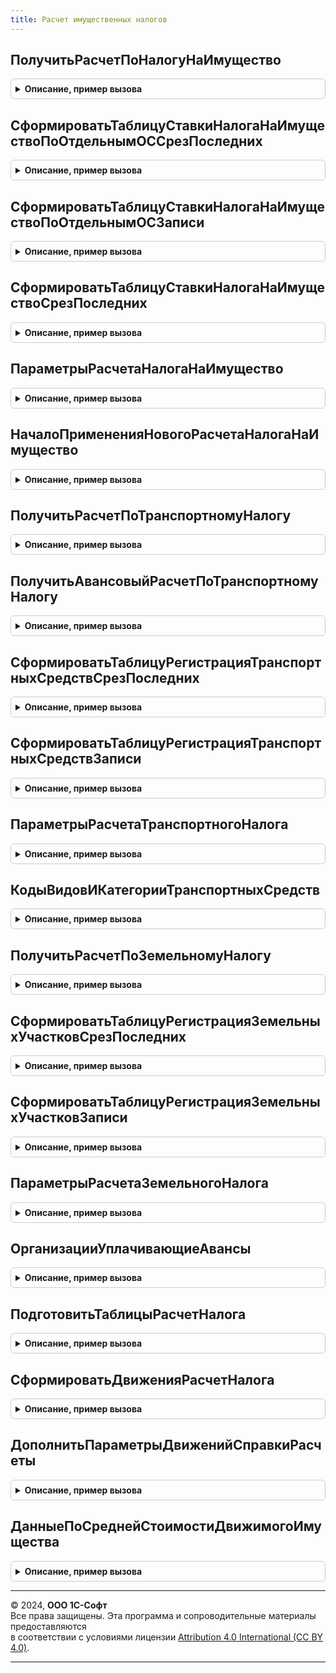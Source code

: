 ```yaml
---
title: Расчет имущественных налогов
---
```



## ПолучитьРасчетПоНалогуНаИмущество
<details style="margin: 1em 0; padding: 0.5em; border: 1px solid #ccc; border-radius: 6px;">

<summary style="font-weight: bold; cursor: pointer;">Описание, пример вызова</summary>

```bsl

// Возвращает результат расчета налога (или аванса по налогу) на имущество.
//
// Параметры:
//  Организация	- СправочникСсылка.Организации - Организация, для которой необходимо выполнить расчет.
//  ПериодРасчета - Дата - Дата расчета.
//  ДополнительныеПараметры - Произвольный - Дополнительные параметры расчета.
//
// Возвращаемое значение:
//  Структура - Результат расчета налога. Имена свойств соответствуют наименованиям регистров сведений, куда записывается
//  результат, а значения свойств - таблицы записей этих регистров (ТаблицаЗначений)
//
Функция ПолучитьРасчетПоНалогуНаИмущество(Организация, ПериодРасчета, ДополнительныеПараметры = Неопределено) Экспорт
```

Пример вызова
```bsl
Результат = РасчетИмущественныхНалогов.ПолучитьРасчетПоНалогуНаИмущество(Организация, ПериодРасчета, ДополнительныеПараметры);
```
</details>

## СформироватьТаблицуСтавкиНалогаНаИмуществоПоОтдельнымОССрезПоследних
<details style="margin: 1em 0; padding: 0.5em; border: 1px solid #ccc; border-radius: 6px;">

<summary style="font-weight: bold; cursor: pointer;">Описание, пример вызова</summary>

```bsl

// Формирует временную таблицу, содержащую срез последних на дату ставок налога на имущество по отдельным ОС.
//
// Параметры:
//  ПараметрыРасчета - 	см. ПараметрыРасчетаНалогаНаИмущество
//  Период - Дата - Дата, на которую нужно получить срез последних.
//  ДополнительныеПараметры - Произвольный - Дополнительные параметры расчета.
//  ИмяТаблицы - Строка	- Имя временной таблицы, по умолчанию "СтавкиНалогаНаИмуществоПоОтдельнымОС_СрезПоследних"
//
Процедура СформироватьТаблицуСтавкиНалогаНаИмуществоПоОтдельнымОССрезПоследних(ПараметрыРасчета, Период, ДополнительныеПараметры = Неопределено, ИмяТаблицы = "") Экспорт
```

Пример вызова
```bsl
РасчетИмущественныхНалогов.СформироватьТаблицуСтавкиНалогаНаИмуществоПоОтдельнымОССрезПоследних(ПараметрыРасчета, Период, ДополнительныеПараметры, ИмяТаблицы);
```
</details>

## СформироватьТаблицуСтавкиНалогаНаИмуществоПоОтдельнымОСЗаписи
<details style="margin: 1em 0; padding: 0.5em; border: 1px solid #ccc; border-radius: 6px;">

<summary style="font-weight: bold; cursor: pointer;">Описание, пример вызова</summary>

```bsl

// Формирует временную таблицу, содержащую записи ставок налога на имущество по отдельным ОС до определенной даты.
//
// Параметры:
//  ПараметрыРасчета - 	см. ПараметрыРасчетаНалогаНаИмущество
//  НачалоПериода - Дата - Дата, с которой нужно получить записи.
//  КонецПериода - Дата - Дата, до которой нужно получить записи.
//  ДополнительныеПараметры - Произвольный - Дополнительные параметры расчета.
//  ИмяТаблицы - Строка	- Имя временной таблицы, по умолчанию "СтавкиНалогаНаИмуществоПоОтдельнымОС_Записи"
//
Процедура СформироватьТаблицуСтавкиНалогаНаИмуществоПоОтдельнымОСЗаписи(ПараметрыРасчета, НачалоПериода, КонецПериода, ДополнительныеПараметры = Неопределено, ИмяТаблицы = "") Экспорт
```

Пример вызова
```bsl
РасчетИмущественныхНалогов.СформироватьТаблицуСтавкиНалогаНаИмуществоПоОтдельнымОСЗаписи(ПараметрыРасчета, НачалоПериода, КонецПериода, ДополнительныеПараметры, ИмяТаблицы);
```
</details>

## СформироватьТаблицуСтавкиНалогаНаИмуществоСрезПоследних
<details style="margin: 1em 0; padding: 0.5em; border: 1px solid #ccc; border-radius: 6px;">

<summary style="font-weight: bold; cursor: pointer;">Описание, пример вызова</summary>

```bsl

// Формирует временную таблицу, содержащую срез последних на дату ставок налога на имущество.
//
// Параметры:
//  ПараметрыРасчета - 	см. ПараметрыРасчетаНалогаНаИмущество
//  Период - Дата - Дата, на которую нужно получить срез последних.
//  ДополнительныеПараметры - Произвольный - Дополнительные параметры расчета.
//  ИмяТаблицы - Строка	- Имя временной таблицы, по умолчанию "СтавкиНалогаНаИмущество_СрезПоследних"
//
Процедура СформироватьТаблицуСтавкиНалогаНаИмуществоСрезПоследних(ПараметрыРасчета, Период, ДополнительныеПараметры = Неопределено, ИмяТаблицы = "") Экспорт
```

Пример вызова
```bsl
РасчетИмущественныхНалогов.СформироватьТаблицуСтавкиНалогаНаИмуществоСрезПоследних(ПараметрыРасчета, Период, ДополнительныеПараметры, ИмяТаблицы);
```
</details>

## ПараметрыРасчетаНалогаНаИмущество
<details style="margin: 1em 0; padding: 0.5em; border: 1px solid #ccc; border-radius: 6px;">

<summary style="font-weight: bold; cursor: pointer;">Описание, пример вызова</summary>

```bsl

// Возвращает параметры расчета налога на имущество
//
// Параметры:
//  Организация				 - СправочникСсылка.Организации - организация, по которовый выполняется расчет налога на имущество
//  ПериодРасчета			 - Дата - окончание периода, за который рассчитывается налог
//  ДополнительныеПараметры	 - Структура, Неопределено - дополнительные параметры расчета
//
// Возвращаемое значение:
//  Структура - параметры расчета налога
//
Функция ПараметрыРасчетаНалогаНаИмущество(Организация, ПериодРасчета, ДополнительныеПараметры = Неопределено) Экспорт
```

Пример вызова
```bsl
Результат = РасчетИмущественныхНалогов.ПараметрыРасчетаНалогаНаИмущество(Организация, ПериодРасчета, ДополнительныеПараметры);
```
</details>

## НачалоПримененияНовогоРасчетаНалогаНаИмущество
<details style="margin: 1em 0; padding: 0.5em; border: 1px solid #ccc; border-radius: 6px;">

<summary style="font-weight: bold; cursor: pointer;">Описание, пример вызова</summary>

```bsl

Функция НачалоПримененияНовогоРасчетаНалогаНаИмущество() Экспорт
```

Пример вызова
```bsl
Результат = РасчетИмущественныхНалогов.НачалоПримененияНовогоРасчетаНалогаНаИмущество() 
```
</details>

## ПолучитьРасчетПоТранспортномуНалогу
<details style="margin: 1em 0; padding: 0.5em; border: 1px solid #ccc; border-radius: 6px;">

<summary style="font-weight: bold; cursor: pointer;">Описание, пример вызова</summary>

```bsl

// Возвращает результат расчета транспортного налога (или аванса по налогу).
//
// Параметры:
//  Организация	- СправочникСсылка.Организации - Организация, для которой необходимо выполнить расчет.
//  ПериодРасчета - Дата - Дата закрытия месяца.
//  ДополнительныеПараметры - Структура - произвольные параметры расчета.
//
// Возвращаемое значение:
//  Структура - Содержит:
//		* Налог - ТаблицаЗначений - Результат расчета налога.
//		* Платон - ТаблицаЗначений - Данные по платону.
//
Функция ПолучитьРасчетПоТранспортномуНалогу(Организация, ПериодРасчета, ДополнительныеПараметры = Неопределено) Экспорт
```

Пример вызова
```bsl
Результат = РасчетИмущественныхНалогов.ПолучитьРасчетПоТранспортномуНалогу(Организация, ПериодРасчета, ДополнительныеПараметры);
```
</details>

## ПолучитьАвансовыйРасчетПоТранспортномуНалогу
<details style="margin: 1em 0; padding: 0.5em; border: 1px solid #ccc; border-radius: 6px;">

<summary style="font-weight: bold; cursor: pointer;">Описание, пример вызова</summary>

```bsl

// Возвращает результат авансового расчета транспортного налога.
//
// Параметры:
//  Организация	- СправочникСсылка.Организации - Организация, для которой необходимо выполнить расчет.
//  ПериодРасчета - Дата - Дата закрытия месяца.
//  ДополнительныеПараметры - Структура - произвольные параметры расчета.
//
// Возвращаемое значение:
//  ТаблицаЗначений - Авансовый расчет налога.
//
Функция ПолучитьАвансовыйРасчетПоТранспортномуНалогу(Организация, ПериодРасчета, ДополнительныеПараметры = Неопределено) Экспорт
```

Пример вызова
```bsl
Результат = РасчетИмущественныхНалогов.ПолучитьАвансовыйРасчетПоТранспортномуНалогу(Организация, ПериодРасчета, ДополнительныеПараметры);
```
</details>

## СформироватьТаблицуРегистрацияТранспортныхСредствСрезПоследних
<details style="margin: 1em 0; padding: 0.5em; border: 1px solid #ccc; border-radius: 6px;">

<summary style="font-weight: bold; cursor: pointer;">Описание, пример вызова</summary>

```bsl

// Формирует временную таблицу, содержащую срез последних на дату регистрации транспортных средств.
//
// Параметры:
//  ПараметрыРасчета - см. ПараметрыРасчетаТранспортногоНалога
//  Период - Дата - Дата, на которую нужно получить срез последних.
//  ДополнительныеПараметры - Произвольный - Дополнительные параметры расчета.
//  ИмяТаблицы - Строка	- Имя временной таблицы, по умолчанию "РегистрацияТранспортныхСредств_СрезПоследних"
//
Процедура СформироватьТаблицуРегистрацияТранспортныхСредствСрезПоследних(ПараметрыРасчета, Период, ДополнительныеПараметры = Неопределено, ИмяТаблицы = "") Экспорт
```

Пример вызова
```bsl
РасчетИмущественныхНалогов.СформироватьТаблицуРегистрацияТранспортныхСредствСрезПоследних(ПараметрыРасчета, Период, ДополнительныеПараметры, ИмяТаблицы);
```
</details>

## СформироватьТаблицуРегистрацияТранспортныхСредствЗаписи
<details style="margin: 1em 0; padding: 0.5em; border: 1px solid #ccc; border-radius: 6px;">

<summary style="font-weight: bold; cursor: pointer;">Описание, пример вызова</summary>

```bsl

// Формирует временную таблицу, содержащую записи регистрации транспортных средств.
//
// Параметры:
//  ПараметрыРасчета - см. ПараметрыРасчетаТранспортногоНалога
//  Период - Дата - Дата, до которой нужно получить записи.
//  ДополнительныеПараметры - Произвольный - Дополнительные параметры расчета.
//  ИмяТаблицы - Строка	- Имя временной таблицы, по умолчанию "РегистрацияТранспортныхСредств_Записи"
//
Процедура СформироватьТаблицуРегистрацияТранспортныхСредствЗаписи(ПараметрыРасчета, Период, ДополнительныеПараметры = Неопределено, ИмяТаблицы = "") Экспорт
```

Пример вызова
```bsl
РасчетИмущественныхНалогов.СформироватьТаблицуРегистрацияТранспортныхСредствЗаписи(ПараметрыРасчета, Период, ДополнительныеПараметры, ИмяТаблицы);
```
</details>

## ПараметрыРасчетаТранспортногоНалога
<details style="margin: 1em 0; padding: 0.5em; border: 1px solid #ccc; border-radius: 6px;">

<summary style="font-weight: bold; cursor: pointer;">Описание, пример вызова</summary>

```bsl

// Возвращает параметры расчета транспортного налога
//
// Параметры:
//  Организация	- СправочникСсылка.Организации - организация, по которовый выполняется расчет налога.
//  ПериодРасчета - Дата - окончание периода, за который рассчитывается налог.
//  ДополнительныеПараметры - Структура, Неопределено - дополнительные параметры расчета.
//
// Возвращаемое значение:
//  Структура - параметры расчета налога:
//  	* Организация - СправочникСсылка.Организации -
//  	* ПериодРасчета - Дата -
//  	* ДатаНачалаПериодаОтчета - Дата -
//  	* ДатаКонцаПериодаОтчета - Дата -
//  	* ГодовойРасчет - Булево -
//  	* МенеджерВременныхТаблиц - МенеджерВременныхТаблиц -
//
Функция ПараметрыРасчетаТранспортногоНалога(Организация, ПериодРасчета, ДополнительныеПараметры = Неопределено) Экспорт
```

Пример вызова
```bsl
Результат = РасчетИмущественныхНалогов.ПараметрыРасчетаТранспортногоНалога(Организация, ПериодРасчета, ДополнительныеПараметры);
```
</details>

## КодыВидовИКатегорииТранспортныхСредств
<details style="margin: 1em 0; padding: 0.5em; border: 1px solid #ccc; border-radius: 6px;">

<summary style="font-weight: bold; cursor: pointer;">Описание, пример вызова</summary>

```bsl

// Возвращает коды видов и категории транспортных средств.
//
// Возвращаемое значение:
//  ТаблицаЗначений - Коды видов и категорий транспортных средств.
Функция КодыВидовИКатегорииТранспортныхСредств() Экспорт
```

Пример вызова
```bsl
Результат = РасчетИмущественныхНалогов.КодыВидовИКатегорииТранспортныхСредств() 
```
</details>

## ПолучитьРасчетПоЗемельномуНалогу
<details style="margin: 1em 0; padding: 0.5em; border: 1px solid #ccc; border-radius: 6px;">

<summary style="font-weight: bold; cursor: pointer;">Описание, пример вызова</summary>

```bsl

// Возвращает результат расчета земельного налога (или аванса по налогу).
//
// Параметры:
//  Организация	- СправочникСсылка.Организации - Организация, для которой необходимо выполнить расчет.
//  ПериодРасчета - Дата - Дата закрытия месяца.
//  ДополнительныеПараметры - Произвольный - Дополнительные параметры расчета.
//
// Возвращаемое значение:
//  Структура - Результат расчета налога. Имена свойств соответствуют наименованиям регистров сведений, куда записывается
//  результат, а значения свойств - таблицы записей этих регистров (ТаблицаЗначений)
//
Функция ПолучитьРасчетПоЗемельномуНалогу(Организация, ПериодРасчета, ДополнительныеПараметры = Неопределено) Экспорт
```

Пример вызова
```bsl
Результат = РасчетИмущественныхНалогов.ПолучитьРасчетПоЗемельномуНалогу(Организация, ПериодРасчета, ДополнительныеПараметры);
```
</details>

## СформироватьТаблицуРегистрацияЗемельныхУчастковСрезПоследних
<details style="margin: 1em 0; padding: 0.5em; border: 1px solid #ccc; border-radius: 6px;">

<summary style="font-weight: bold; cursor: pointer;">Описание, пример вызова</summary>

```bsl

// Формирует временную таблицу, содержащую срез последних на дату регистрации земельных участков.
//
// Параметры:
//  ПараметрыРасчета - см. ПараметрыРасчетаЗемельногоНалога
//  Период - Дата - Дата, на которую нужно получить срез последних.
//  ДополнительныеПараметры - Произвольный - Дополнительные параметры расчета.
//  ИмяТаблицы - Строка	- Имя временной таблицы, по умолчанию "РегистрацияЗемельныхУчастков_СрезПоследних".
//  УсловияВиртуальнойТаблицы - Строка - Условия виртуальной таблицы.
//
Процедура СформироватьТаблицуРегистрацияЗемельныхУчастковСрезПоследних(ПараметрыРасчета, Период, ДополнительныеПараметры, ИмяТаблицы = "", УсловияЗапроса = "") Экспорт
```

Пример вызова
```bsl
РасчетИмущественныхНалогов.СформироватьТаблицуРегистрацияЗемельныхУчастковСрезПоследних(ПараметрыРасчета, Период, ДополнительныеПараметры, ИмяТаблицы, УсловияЗапроса);
```
</details>

## СформироватьТаблицуРегистрацияЗемельныхУчастковЗаписи
<details style="margin: 1em 0; padding: 0.5em; border: 1px solid #ccc; border-radius: 6px;">

<summary style="font-weight: bold; cursor: pointer;">Описание, пример вызова</summary>

```bsl

// Формирует временную таблицу, содержащую записи регистрации земельных участков до определенной даты.
//
// Параметры:
//  ПараметрыРасчета - см. ПараметрыРасчетаЗемельногоНалога
//  Период - Дата - Дата, до которой нужно получить записи.
//  ДополнительныеПараметры - Произвольный - Дополнительные параметры расчета.
//  ИмяТаблицы - Строка	- Имя временной таблицы, по умолчанию "РегистрацияЗемельныхУчастков_Записи"
//
Процедура СформироватьТаблицуРегистрацияЗемельныхУчастковЗаписи(ПараметрыРасчета, Период, ДополнительныеПараметры, ИмяТаблицы = "") Экспорт
```

Пример вызова
```bsl
РасчетИмущественныхНалогов.СформироватьТаблицуРегистрацияЗемельныхУчастковЗаписи(ПараметрыРасчета, Период, ДополнительныеПараметры, ИмяТаблицы);
```
</details>

## ПараметрыРасчетаЗемельногоНалога
<details style="margin: 1em 0; padding: 0.5em; border: 1px solid #ccc; border-radius: 6px;">

<summary style="font-weight: bold; cursor: pointer;">Описание, пример вызова</summary>

```bsl

// Возвращает параметры расчета земельного налога
//
// Параметры:
//  Организация	- СправочникСсылка.Организации - организация, по которовый выполняется расчет налога.
//  ПериодРасчета - Дата - окончание периода, за который рассчитывается налог.
//  ДополнительныеПараметры - Структура, Неопределено - дополнительные параметры расчета.
//
// Возвращаемое значение:
//  Структура - параметры расчета налога:
//  	* Организация - СправочникСсылка.Организации -
//  	* ПериодРасчета - Дата -
//  	* ДатаНачалаПериодаОтчета - Дата -
//  	* ДатаКонцаПериодаОтчета - Дата -
//  	* ГодовойРасчет - Булево -
//  	* МенеджерВременныхТаблиц - МенеджерВременныхТаблиц -
//
Функция ПараметрыРасчетаЗемельногоНалога(Организация, ПериодРасчета, ДополнительныеПараметры) Экспорт
```

Пример вызова
```bsl
Результат = РасчетИмущественныхНалогов.ПараметрыРасчетаЗемельногоНалога(Организация, ПериодРасчета, ДополнительныеПараметры) 
```
</details>

## ОрганизацииУплачивающиеАвансы
<details style="margin: 1em 0; padding: 0.5em; border: 1px solid #ccc; border-radius: 6px;">

<summary style="font-weight: bold; cursor: pointer;">Описание, пример вызова</summary>

```bsl

Функция ОрганизацииУплачивающиеАвансы(Организация, Период, Налог, ОднаОрганизация = Истина) Экспорт
```

Пример вызова
```bsl
Результат = РасчетИмущественныхНалогов.ОрганизацииУплачивающиеАвансы(Организация, Период, Налог, ОднаОрганизация);
```
</details>

## ПодготовитьТаблицыРасчетНалога
<details style="margin: 1em 0; padding: 0.5em; border: 1px solid #ccc; border-radius: 6px;">

<summary style="font-weight: bold; cursor: pointer;">Описание, пример вызова</summary>

```bsl

// Возвращает таблицы выполнения регламентных операций расчета имущественных налогов.
//
// Параметры:
//  ТаблицаРеквизиты		 - ТаблицаЗначений	 - Таблица реквизитов документа.
//  Отказ					 - Булево			 - Флаг отказа проведения.
//  ДополнительныеПараметры	 - Структура		 - Дополнительные параметры.
//
// Возвращаемое значение:
//  Структура - Таблицы расчета налога:
//  				* ТаблицаСправкиРасчета - ТаблицаЗначений - Справка-расчет налога.
//  				* ТаблицаРасходыПоНалогу - ТаблицаЗначений - Отражение расходов по налогу.
//
Функция ПодготовитьТаблицыРасчетНалога(ТаблицаРеквизиты, Отказ, ДополнительныеПараметры = Неопределено) Экспорт
```

Пример вызова
```bsl
Результат = РасчетИмущественныхНалогов.ПодготовитьТаблицыРасчетНалога(ТаблицаРеквизиты, Отказ, ДополнительныеПараметры);
```
</details>

## СформироватьДвиженияРасчетНалога
<details style="margin: 1em 0; padding: 0.5em; border: 1px solid #ccc; border-radius: 6px;">

<summary style="font-weight: bold; cursor: pointer;">Описание, пример вызова</summary>

```bsl

// Формирует движения регистров по данным расчета налога.
//
// Параметры:
//  ТаблицыНачислениеНалога	 - Структура - Содержит таблицы с результатами расчета налога.
//  ТаблицаРеквизитов		 - ТаблицаЗначений	 - Таблица реквизитов документа.
//  Движения				 - КоллекцияДвижений - Движения документа.
//  Отказ					 - Булево			 - Признак отказа от формирования движений.
//
Процедура СформироватьДвиженияРасчетНалога(ТаблицыНачислениеНалога, ТаблицаРеквизитов, Движения, Отказ, ДополнительныеПараметры = Неопределено) Экспорт
```

Пример вызова
```bsl
РасчетИмущественныхНалогов.СформироватьДвиженияРасчетНалога(ТаблицыНачислениеНалога, ТаблицаРеквизитов, Движения, Отказ, ДополнительныеПараметры);
```
</details>

## ДополнитьПараметрыДвиженийСправкиРасчеты
<details style="margin: 1em 0; padding: 0.5em; border: 1px solid #ccc; border-radius: 6px;">

<summary style="font-weight: bold; cursor: pointer;">Описание, пример вызова</summary>

```bsl

// Добавляет в состав параметров таблицу значений со структурой колонок для справки - расчета.
//
// Параметры:
//  Параметры				 - Структура	 - Содержит параметры формирования движений для справки-расчета.
//  Реквизиты				 - СтрокаТаблицыЗначений - Содержит поля:
//                                 * ВидНалога - ПеречислениеСсылка.ВидыИмущественныхНалогов - Вид налога
//  ТаблицаСправкиРасчета	 - ТаблицаЗначений		 - По структуре соответствует регистру сведений для соответствующего налога
//  		(РасчетТранспортногоНалога и др.).
//
Процедура ДополнитьПараметрыДвиженийСправкиРасчеты(Параметры, Реквизиты, ТаблицыСправокРасчетов) Экспорт
```

Пример вызова
```bsl
РасчетИмущественныхНалогов.ДополнитьПараметрыДвиженийСправкиРасчеты(Параметры, Реквизиты, ТаблицыСправокРасчетов) 
```
</details>

## ДанныеПоСреднейСтоимостиДвижимогоИмущества
<details style="margin: 1em 0; padding: 0.5em; border: 1px solid #ccc; border-radius: 6px;">

<summary style="font-weight: bold; cursor: pointer;">Описание, пример вызова</summary>

```bsl

// Возвращает результат расчета среднегодовой стоимости движмого имущества.
//
// Параметры:
//  Организации		- Массив, Фиксированный массив элементов типа СправочникСсылка.Организации -
//					  Организация и ее подразделения на выделенном балансе,
//					  по которым нужно рассчитать среднегодовую стоимость движимого имущества .
//  ДатаНачала		- Дата - Начало отчетного периода (года).
//  ДатаОкончания	- Дата - Окончание отчетного периода (года).
//
// Возвращаемое значение:
//  ТаблицаЗначений - Результат расчета среднегодовой стоимости имущества.
//
Функция ДанныеПоСреднейСтоимостиДвижимогоИмущества(Организации, ДатаНачала, ДатаОкончания) Экспорт
```

Пример вызова
```bsl
Результат = РасчетИмущественныхНалогов.ДанныеПоСреднейСтоимостиДвижимогоИмущества(Организации, ДатаНачала, ДатаОкончания) 
```
</details>

---

© 2024, **ООО 1С-Софт**  
Все права защищены. Эта программа и сопроводительные материалы предоставляются  
в соответствии с условиями лицензии [Attribution 4.0 International (CC BY 4.0)](https://creativecommons.org/licenses/by/4.0/legalcode).

---
